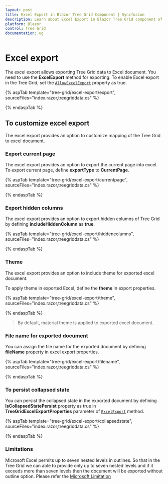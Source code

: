 ```yaml
---
layout: post
title: Excel Export in Blazor Tree Grid Component | Syncfusion 
description: Learn about Excel Export in Blazor Tree Grid component of Syncfusion, and more details.
platform: Blazor
control: Tree Grid
documentation: ug
---
```


# Excel export

The excel export allows exporting Tree Grid data to Excel document. You need to use the
 **ExcelExport** method for exporting. To enable Excel export in the Tree Grid, set the [`AllowExcelExport`](https://help.syncfusion.com/cr/blazor/Syncfusion.Blazor~Syncfusion.Blazor.TreeGrid.SfTreeGrid%601~AllowExcelExport.html) property as true.

{% aspTab template="tree-grid/excel-export/export", sourceFiles="index.razor,treegriddata.cs" %}

{% endaspTab %}

## To customize excel export

The excel export provides an option to customize mapping of the Tree Grid to excel document.

### Export current page

The excel export provides an option to export the current page into excel. To export current page, define **exportType** to **CurrentPage**.

{% aspTab template="tree-grid/excel-export/currentpage", sourceFiles="index.razor,treegriddata.cs" %}

{% endaspTab %}

### Export hidden columns

The excel export provides an option to export hidden columns of Tree Grid by defining **includeHiddenColumn** as **true**.

{% aspTab template="tree-grid/excel-export/hiddencolumns", sourceFiles="index.razor,treegriddata.cs" %}

{% endaspTab %}

### Theme

The excel export provides an option to include theme for exported excel document.

To apply theme in exported Excel, define the **theme** in export properties.

{% aspTab template="tree-grid/excel-export/theme", sourceFiles="index.razor,treegriddata.cs" %}

{% endaspTab %}

> By default, material theme is applied to exported excel document.

### File name for exported document

You can assign the file name for the exported document by defining **fileName** property in excel export properties.

{% aspTab template="tree-grid/excel-export/filename", sourceFiles="index.razor,treegriddata.cs" %}

{% endaspTab %}

### To persist collapsed state

You can persist the collapsed state in the exported document by defining **IsCollapsedStatePersist** property as true in **TreeGridExcelExportProperties** parameter of [`ExcelExport`](https://help.syncfusion.com/cr/blazor/Syncfusion.Blazor.TreeGrid.SfTreeGrid-1.html#Syncfusion_Blazor_TreeGrid_SfTreeGrid_1_ExcelExport_Syncfusion_Blazor_Grids_ExcelExportProperties_System_Nullable_System_Boolean__System_Object_System_Nullable_System_Boolean__) method.

{% aspTab template="tree-grid/excel-export/collapsedstate", sourceFiles="index.razor,treegriddata.cs" %}

{% endaspTab %}

### Limitations

Microsoft Excel permits up to seven nested levels in outlines. So that in the Tree Grid we can able to provide only up to seven nested levels and if it exceeds more than seven levels then the document will be exported without outline option. Please refer the [Microsoft Limitation](https://docs.microsoft.com/en-us/sql/reporting-services/report-builder/exporting-to-microsoft-excel-report-builder-and-ssrs?view=sql-server-2017#ExcelLimitations)
